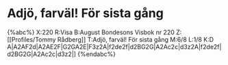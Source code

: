 # Adjö, farväl! För sista gång

{%abc%}
X:220
R:Visa
B:August Bondesons Visbok nr 220
Z:[[Profiles/Tommy Rådberg]]
T:Adjö, farväl! För sista gång
M:6/8
L:1/8
K:D
A|A2AF2d|A2AE2F|G2GA2E|F3z2A|f2de2f|d2BG2G|A2Ac2c|d3z2A|f2de2f|d2BG2G|A2Ac2c|d3z2|]
{%endabc%}

